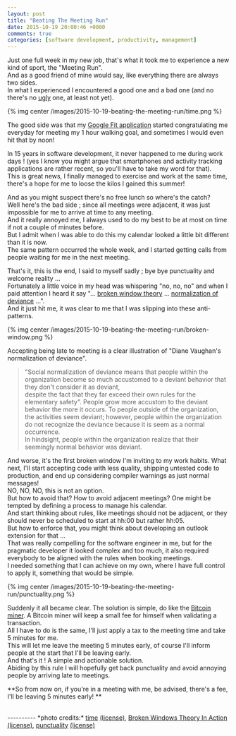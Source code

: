 ```yaml
---
layout: post
title: "Beating The Meeting Run"
date: 2015-10-19 20:00:46 +0000
comments: true
categories: [software development, productivity, management]
---
```

Just one full week in my new job, that's what it took me  to experience a new kind of sport, the "Meeting Run".  
And as a good friend of mine would say, like everything there are always two sides.   
In what I experienced I encountered a good one and a bad one (and no there's no [ugly](http://www.imdb.com/title/tt0060196/) one, at least not yet).

{% img center /images/2015-10-19-beating-the-meeting-run/time.png %}

<!-- more -->  
The good side was that my [Google Fit application](https://play.google.com/store/apps/details?id=com.google.android.apps.fitness&hl=fr) started congratulating me everyday for meeting my 1 hour walking goal, and sometimes I would even hit that by noon!  
  
In 15 years in software development, it never happened to me during work days ! (yes I know you might argue that smartphones and activity tracking applications are rather recent, so you'll have to take my word for that).     
This is great news, I finally managed to exercise and work at the same time, there's a hope for me to loose the kilos I gained this summer!  
  
And as you might suspect there's no free lunch so where's the catch?   
Well here's the bad side ; since all meetings were adjacent, it was just impossible for me to arrive at time to any meeting.  
And it really annoyed me, I always used to do my best to be at most on time if not a couple of minutes before.   
But I admit when I was able to do this my calendar looked a little bit different than it is now.  
The same pattern occurred the whole week, and I started getting calls from people waiting for me in the next meeting.  
    
That's it, this is the end, I said to myself sadly ; bye bye punctuality and welcome reality ...  
Fortunately a little voice in my head was whispering "no, no, no" and when I paid attention I heard it say "... [broken window theory](https://en.wikipedia.org/wiki/Broken_windows_theory) ... [normalization of deviance](https://en.wikibooks.org/wiki/Professionalism/Diane_Vaughan_and_the_normalization_of_deviance) ...".   
And it just hit me, it was clear to me that I was slipping into these anti-patterns.  

{% img center /images/2015-10-19-beating-the-meeting-run/broken-window.png %}

Accepting being late to meeting is a clear illustration of "Diane Vaughan's normalization of deviance".  
> "Social normalization of deviance means that people within the organization become so much accustomed to a deviant behavior that they don't consider it as deviant,   
> despite the fact that they far exceed their own rules for the elementary safety". People grow more accustom to the deviant behavior the more it occurs. To people outside of the organization,   
> the activities seem deviant; however, people within the organization do not recognize the deviance because it is seem as a normal occurrence.   
> In hindsight, people within the organization realize that their seemingly normal behavior was deviant.  
    
And worse, it's the first broken window I'm inviting to my work habits. What next, I'll start accepting code with less quality, shipping untested code to production, and end up considering compiler warnings as just normal messages!   
NO, NO, NO, this is not an option.   
But how to avoid that?  How to avoid adjacent meetings? One might be tempted by defining a process to manage his calendar.    
And start thinking about rules, like meetings should not be adjacent, or they should never be scheduled to start at hh:00 but rather hh:05.  
But how to enforce that, you might think about developing an outlook extension for that ...   
That was really compelling for the software engineer in me, but for the pragmatic developer it looked complex and too much, it also required everybody to be aligned with the rules when booking meetings.    
I needed something that I can achieve on my own, where I have full control to apply it, something that would be simple.  
  
{% img center /images/2015-10-19-beating-the-meeting-run/punctuality.png %}
  
Suddenly it all became clear. The solution is simple, do like the [Bitcoin miner](https://www.bitcoinmining.com/). A Bitcoin miner will keep a small fee for himself when validating a transaction.  
All I have to do is the same, I'll just apply a tax to the meeting time and take 5 minutes for me.  
This will let me leave the meeting 5 minutes early, of course I'll inform people at the start that I'll be leaving early.  
And that's it ! A simple and actionable solution.    
Abiding by this rule I will hopefully get back punctuality and avoid annoying people by arriving late to meetings.  
  
**So from now on, if you're in a meeting with me, be advised, there's a fee, I'll be leaving 5 minutes early!  **

<br>
----------
*photo credits:*   
<a href="https://www.flickr.com/photos/smemon/4961717384/" title="time">time</a> <a href="https://creativecommons.org/licenses/by-sa/2.0/">(license)</a>, <a href="https://www.flickr.com/photos/26008085@N07/2739411797/" title="Broken Windows Theory In Action">Broken Windows Theory In Action</a> <a href="https://creativecommons.org/licenses/by-nc-nd/2.0/">(license)</a>, <a href="https://www.flickr.com/photos/artistick-nik/5616580252/" title="punctuality">punctuality</a> <a href="https://creativecommons.org/licenses/by-nd/2.0/">(license)</a>  
